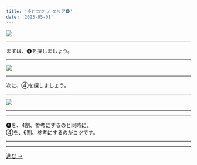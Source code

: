 ```yaml
---
title: '歩むコツ / エリア➍'
date: '2023-05-01'
---
```

![](/images/44.jpg)
***
まずは、➍を探しましょう。
***
![](/images/44_n.jpg)
***
次に、④を探しましょう。
***
![](/images/44__n.jpg)
***
***
➍を、4割、参考にするのと同時に、  
④を、6割、参考にするのがコツです。
***
***
[ 進む → ](/posts/00)
